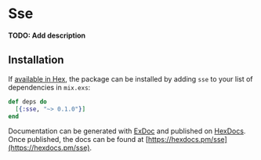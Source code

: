 # Sse

**TODO: Add description**

## Installation

If [available in Hex](https://hex.pm/docs/publish), the package can be installed
by adding `sse` to your list of dependencies in `mix.exs`:

```elixir
def deps do
  [{:sse, "~> 0.1.0"}]
end
```

Documentation can be generated with [ExDoc](https://github.com/elixir-lang/ex_doc)
and published on [HexDocs](https://hexdocs.pm). Once published, the docs can
be found at [https://hexdocs.pm/sse](https://hexdocs.pm/sse).

